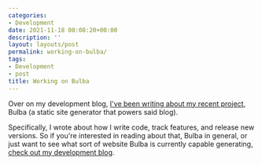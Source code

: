 ```yaml
---
categories:
- Development
date: 2021-11-18 00:08:20+00:00
description: ''
layout: layouts/post
permalink: working-on-bulba/
tags:
- Development
- post
title: Working on Bulba
---
```


Over on my development blog, [I've been writing about my recent project](https://dev.chrishannah.me/working-on-bulba.html), Bulba (a static site generator that powers said blog).

Specifically, I wrote about how I write code, track features, and release new versions. So if you're interested in reading about that, Bulba in general, or just want to see what sort of website Bulba is currently capable generating, [check out my development blog](https://dev.chrishannah.me/index.html).